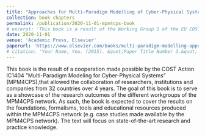 ```yaml
---
title: "Approaches for Multi-Paradigm Modelling of Cyber-Physical Systems"
collection: book chapters
permalink: /publication/2020-11-01-mpm4cps-book
# excerpt: 'This book is a result of the Working Group 1 of the EU COST Action IC1404: MPM4CPS which involved the collaboration of researchers from 32 countries. It describes the ontologies for CPS and MPM respectively, and then the shared ontology of MPM4CPS, with examples. I have co-authored Chapter 3, "A Feature-Based Ontology For Cyber-Physical Systems", in this book.'
date: 2020-11-01
venue: 'Academic Press, Elsevier'
paperurl: 'https://www.elsevier.com/books/multi-paradigm-modelling-approaches-for-cyber-physical-systems/tekinerdogan/978-0-12-819105-7' 
# citation: 'Your Name, You. (2015). &quot;Paper Title Number 3.&quot; <i>Journal 1</i>. 1(3).'
---
```

This book is the result of a cooperation made possible by the COST Action IC1404 ”Multi-Paradigm Modeling for Cyber-Physical Systems” (MPM4CPS),that allowed the collaboration of researchers, institutions and companies from 32 countries over 4 years. The goal of this book is to serve as a showcase of the research outcomes of the different workgroups of the MPM4CPS network. As such, the book is expected to cover the results on the foundations, formalisms, tools and educational resources produced within the MPM4CPS network (e.g.  case studies made available by the MPM4CPS network).  The text will focus on state-of-the-art research and practice knowledge.


